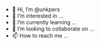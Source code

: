 - 👋 Hi, I’m @unkpers
- 👀 I’m interested in ...
- 🌱 I’m currently learning ...
- 💞️ I’m looking to collaborate on ...
- 📫 How to reach me ...

<!---
unkpers/unkpers is a ✨ special ✨ repository because its `README.md` (this file) appears on your GitHub profile.
You can click the Preview link to take a look at your changes.
--->
